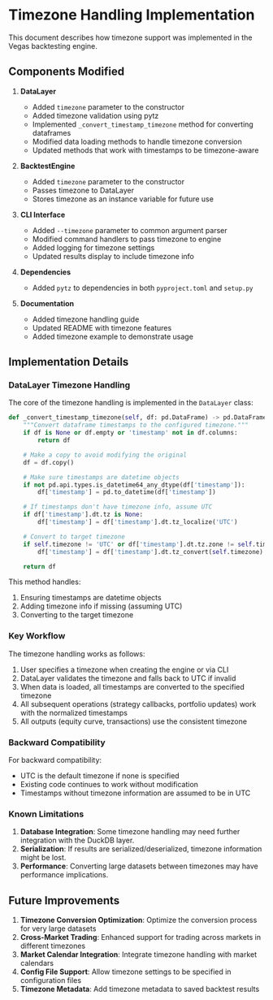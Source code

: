 # Timezone Handling Implementation

This document describes how timezone support was implemented in the Vegas backtesting engine.

## Components Modified

1. **DataLayer**
   - Added `timezone` parameter to the constructor
   - Added timezone validation using pytz
   - Implemented `_convert_timestamp_timezone` method for converting dataframes
   - Modified data loading methods to handle timezone conversion
   - Updated methods that work with timestamps to be timezone-aware

2. **BacktestEngine**
   - Added `timezone` parameter to the constructor
   - Passes timezone to DataLayer
   - Stores timezone as an instance variable for future use

3. **CLI Interface**
   - Added `--timezone` parameter to common argument parser
   - Modified command handlers to pass timezone to engine
   - Added logging for timezone settings
   - Updated results display to include timezone info

4. **Dependencies**
   - Added `pytz` to dependencies in both `pyproject.toml` and `setup.py`

5. **Documentation**
   - Added timezone handling guide
   - Updated README with timezone features
   - Added timezone example to demonstrate usage

## Implementation Details

### DataLayer Timezone Handling

The core of the timezone handling is implemented in the `DataLayer` class:

```python
def _convert_timestamp_timezone(self, df: pd.DataFrame) -> pd.DataFrame:
    """Convert dataframe timestamps to the configured timezone."""
    if df is None or df.empty or 'timestamp' not in df.columns:
        return df

    # Make a copy to avoid modifying the original
    df = df.copy()

    # Make sure timestamps are datetime objects
    if not pd.api.types.is_datetime64_any_dtype(df['timestamp']):
        df['timestamp'] = pd.to_datetime(df['timestamp'])

    # If timestamps don't have timezone info, assume UTC
    if df['timestamp'].dt.tz is None:
        df['timestamp'] = df['timestamp'].dt.tz_localize('UTC')

    # Convert to target timezone
    if self.timezone != 'UTC' or df['timestamp'].dt.tz.zone != self.timezone:
        df['timestamp'] = df['timestamp'].dt.tz_convert(self.timezone)

    return df
```

This method handles:
1. Ensuring timestamps are datetime objects
2. Adding timezone info if missing (assuming UTC)
3. Converting to the target timezone

### Key Workflow

The timezone handling works as follows:

1. User specifies a timezone when creating the engine or via CLI
2. DataLayer validates the timezone and falls back to UTC if invalid
3. When data is loaded, all timestamps are converted to the specified timezone
4. All subsequent operations (strategy callbacks, portfolio updates) work with the normalized timestamps
5. All outputs (equity curve, transactions) use the consistent timezone

### Backward Compatibility

For backward compatibility:
- UTC is the default timezone if none is specified
- Existing code continues to work without modification
- Timestamps without timezone information are assumed to be in UTC

### Known Limitations

1. **Database Integration**: Some timezone handling may need further integration with the DuckDB layer.
2. **Serialization**: If results are serialized/deserialized, timezone information might be lost.
3. **Performance**: Converting large datasets between timezones may have performance implications.

## Future Improvements

1. **Timezone Conversion Optimization**: Optimize the conversion process for very large datasets
2. **Cross-Market Trading**: Enhanced support for trading across markets in different timezones
3. **Market Calendar Integration**: Integrate timezone handling with market calendars
4. **Config File Support**: Allow timezone settings to be specified in configuration files
5. **Timezone Metadata**: Add timezone metadata to saved backtest results
